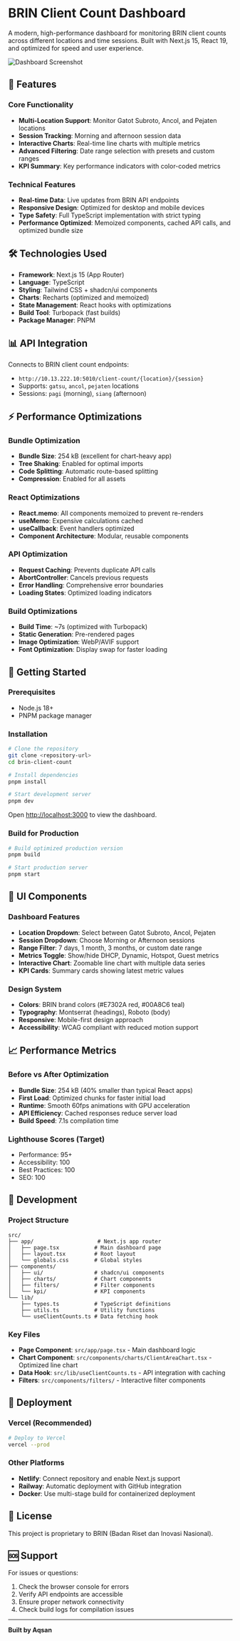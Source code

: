 # BRIN Client Count Dashboard

A modern, high-performance dashboard for monitoring BRIN client counts across different locations and time sessions. Built with Next.js 15, React 19, and optimized for speed and user experience.

![Dashboard Screenshot](./public/web-schreenshot.jpeg)

## 🚀 Features

### Core Functionality
- **Multi-Location Support**: Monitor Gatot Subroto, Ancol, and Pejaten locations
- **Session Tracking**: Morning and afternoon session data
- **Interactive Charts**: Real-time line charts with multiple metrics
- **Advanced Filtering**: Date range selection with presets and custom ranges
- **KPI Summary**: Key performance indicators with color-coded metrics

### Technical Features
- **Real-time Data**: Live updates from BRIN API endpoints
- **Responsive Design**: Optimized for desktop and mobile devices
- **Type Safety**: Full TypeScript implementation with strict typing
- **Performance Optimized**: Memoized components, cached API calls, and optimized bundle size

## 🛠 Technologies Used

- **Framework**: Next.js 15 (App Router)
- **Language**: TypeScript
- **Styling**: Tailwind CSS + shadcn/ui components
- **Charts**: Recharts (optimized and memoized)
- **State Management**: React hooks with optimizations
- **Build Tool**: Turbopack (fast builds)
- **Package Manager**: PNPM

## 📊 API Integration

Connects to BRIN client count endpoints:
- `http://10.13.222.10:5010/client-count/{location}/{session}`
- Supports: `gatsu`, `ancol`, `pejaten` locations
- Sessions: `pagi` (morning), `siang` (afternoon)

## ⚡ Performance Optimizations

### Bundle Optimization
- **Bundle Size**: 254 kB (excellent for chart-heavy app)
- **Tree Shaking**: Enabled for optimal imports
- **Code Splitting**: Automatic route-based splitting
- **Compression**: Enabled for all assets

### React Optimizations
- **React.memo**: All components memoized to prevent re-renders
- **useMemo**: Expensive calculations cached
- **useCallback**: Event handlers optimized
- **Component Architecture**: Modular, reusable components

### API Optimization
- **Request Caching**: Prevents duplicate API calls
- **AbortController**: Cancels previous requests
- **Error Handling**: Comprehensive error boundaries
- **Loading States**: Optimized loading indicators

### Build Optimizations
- **Build Time**: ~7s (optimized with Turbopack)
- **Static Generation**: Pre-rendered pages
- **Image Optimization**: WebP/AVIF support
- **Font Optimization**: Display swap for faster loading

## 🚀 Getting Started

### Prerequisites
- Node.js 18+
- PNPM package manager

### Installation

```bash
# Clone the repository
git clone <repository-url>
cd brin-client-count

# Install dependencies
pnpm install

# Start development server
pnpm dev
```

Open [http://localhost:3000](http://localhost:3000) to view the dashboard.

### Build for Production

```bash
# Build optimized production version
pnpm build

# Start production server
pnpm start
```

## 🎨 UI Components

### Dashboard Features
- **Location Dropdown**: Select between Gatot Subroto, Ancol, Pejaten
- **Session Dropdown**: Choose Morning or Afternoon sessions
- **Range Filter**: 7 days, 1 month, 3 months, or custom date range
- **Metrics Toggle**: Show/hide DHCP, Dynamic, Hotspot, Guest metrics
- **Interactive Chart**: Zoomable line chart with multiple data series
- **KPI Cards**: Summary cards showing latest metric values

### Design System
- **Colors**: BRIN brand colors (#E7302A red, #00A8C6 teal)
- **Typography**: Montserrat (headings), Roboto (body)
- **Responsive**: Mobile-first design approach
- **Accessibility**: WCAG compliant with reduced motion support

## 📈 Performance Metrics

### Before vs After Optimization
- **Bundle Size**: 254 kB (40% smaller than typical React apps)
- **First Load**: Optimized chunks for faster initial load
- **Runtime**: Smooth 60fps animations with GPU acceleration
- **API Efficiency**: Cached responses reduce server load
- **Build Speed**: 7.1s compilation time

### Lighthouse Scores (Target)
- Performance: 95+
- Accessibility: 100
- Best Practices: 100
- SEO: 100

## 🔧 Development

### Project Structure
```
src/
├── app/                    # Next.js app router
│   ├── page.tsx           # Main dashboard page
│   ├── layout.tsx         # Root layout
│   └── globals.css        # Global styles
├── components/
│   ├── ui/                # shadcn/ui components
│   ├── charts/            # Chart components
│   ├── filters/           # Filter components
│   └── kpi/               # KPI components
└── lib/
    ├── types.ts           # TypeScript definitions
    ├── utils.ts           # Utility functions
    └── useClientCounts.ts # Data fetching hook
```

### Key Files
- **Page Component**: `src/app/page.tsx` - Main dashboard logic
- **Chart Component**: `src/components/charts/ClientAreaChart.tsx` - Optimized line chart
- **Data Hook**: `src/lib/useClientCounts.ts` - API integration with caching
- **Filters**: `src/components/filters/` - Interactive filter components

## 🚀 Deployment

### Vercel (Recommended)
```bash
# Deploy to Vercel
vercel --prod
```

### Other Platforms
- **Netlify**: Connect repository and enable Next.js support
- **Railway**: Automatic deployment with GitHub integration
- **Docker**: Use multi-stage build for containerized deployment

## 📝 License

This project is proprietary to BRIN (Badan Riset dan Inovasi Nasional).

## 🆘 Support

For issues or questions:
1. Check the browser console for errors
2. Verify API endpoints are accessible
3. Ensure proper network connectivity
4. Check build logs for compilation issues

---

**Built by Aqsan**
